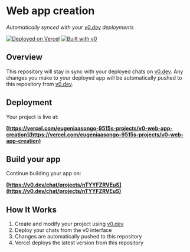 # Web app creation

*Automatically synced with your [v0.dev](https://v0.dev) deployments*

[![Deployed on Vercel](https://img.shields.io/badge/Deployed%20on-Vercel-black?style=for-the-badge&logo=vercel)](https://vercel.com/eugeniaasongo-9515s-projects/v0-web-app-creation)
[![Built with v0](https://img.shields.io/badge/Built%20with-v0.dev-black?style=for-the-badge)](https://v0.dev/chat/projects/nTYYFZRVEuS)

## Overview

This repository will stay in sync with your deployed chats on [v0.dev](https://v0.dev).
Any changes you make to your deployed app will be automatically pushed to this repository from [v0.dev](https://v0.dev).

## Deployment

Your project is live at:

**[https://vercel.com/eugeniaasongo-9515s-projects/v0-web-app-creation](https://vercel.com/eugeniaasongo-9515s-projects/v0-web-app-creation)**

## Build your app

Continue building your app on:

**[https://v0.dev/chat/projects/nTYYFZRVEuS](https://v0.dev/chat/projects/nTYYFZRVEuS)**

## How It Works

1. Create and modify your project using [v0.dev](https://v0.dev)
2. Deploy your chats from the v0 interface
3. Changes are automatically pushed to this repository
4. Vercel deploys the latest version from this repository